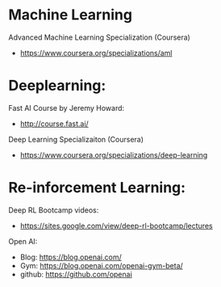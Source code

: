 # Machine Learning

Advanced Machine Learning Specialization (Coursera)
* https://www.coursera.org/specializations/aml

# Deeplearning:

Fast AI Course by Jeremy Howard:
* http://course.fast.ai/

Deep Learning Specializaiton (Coursera)
* https://www.coursera.org/specializations/deep-learning


# Re-inforcement Learning:

Deep RL Bootcamp videos:
* https://sites.google.com/view/deep-rl-bootcamp/lectures

Open AI:
* Blog: https://blog.openai.com/
* Gym: https://blog.openai.com/openai-gym-beta/
* github: https://github.com/openai

